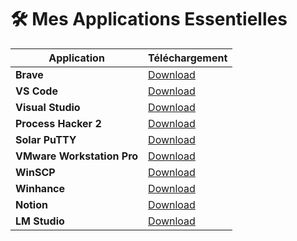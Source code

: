 # 🛠️ Mes Applications Essentielles

| Application | Téléchargement |
|------------|----------------|
| **Brave** | [Download](https://brave.com/download/) |
| **VS Code** | [Download](https://code.visualstudio.com/download) |
| **Visual Studio** | [Download](https://visualstudio.microsoft.com/downloads/) |
| **Process Hacker 2** | [Download](https://processhacker.sourceforge.io/downloads.php) |
| **Solar PuTTY** | [Download](https://www.solarwinds.com/free-tools/solar-putty) |
| **VMware Workstation Pro** | [Download](https://www.vmware.com/products/workstation-pro/workstation-pro-evaluation.html) |
| **WinSCP** | [Download](https://winscp.net/eng/download.php) |
| **Winhance** | [Download](https://github.com/memstechtips/Winhance/releases/latest/download/Winhance.Installer.exe) |
| **Notion** | [Download](https://www.notion.so/desktop) |
| **LM Studio** | [Download](https://lmstudio.ai/) |